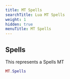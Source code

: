 ```yaml
---
title: MT Spells
searchTitle: Lua MT Spells
weight: 1
hidden: true
menuTitle: MT Spells
---
```

## Spells

This represents a Spells MT
```lua
MT.Spells
```